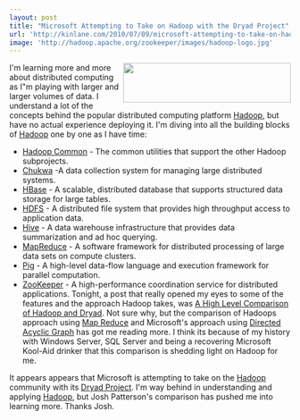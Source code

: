 ```yaml
---
layout: post
title: "Microsoft Attempting to Take on Hadoop with the Dryad Project"
url: 'http://kinlane.com/2010/07/09/microsoft-attempting-to-take-on-hadoop-with-the-dryad-project/'
image: 'http://hadoop.apache.org/zookeeper/images/hadoop-logo.jpg'
---
```


<img class="alignnone c1" title="Hadoop" src="http://hadoop.apache.org/zookeeper/images/hadoop-logo.jpg" alt="" width="300" height="71" align="right" />I'm learning more and more about distributed computing as I"m playing with larger and larger volumes of data. I understand a lot of the concepts behind the popular distributed computing platform [Hadoop][1], but have no actual experience deploying it. I'm diving into all the building blocks of [Hadoop][1] one by one as I have time:

  * [Hadoop Common][2] \- The common utilities that support the other Hadoop subprojects.
  * [Chukwa][3] -A data collection system for managing large distributed systems.
  * [HBase][4] \- A scalable, distributed database that supports structured data storage for large tables.
  * [HDFS][5] \- A distributed file system that provides high throughput access to application data.
  * [Hive][6] \- A data warehouse infrastructure that provides data summarization and ad hoc querying.
  * [MapReduce][7] \- A software framework for distributed processing of large data sets on compute clusters.
  * [Pig][8] \- A high-level data-flow language and execution framework for parallel computation.
  * [ZooKeeper][9] \- A high-performance coordination service for distributed applications.
Tonight, a post that really opened my eyes to some of the features and the approach Hadoop takes, was [A High Level Comparison of Hadoop and Dryad][10]. Not sure why, but the comparison of Hadoops approach using [Map Reduce][11] and Microsoft's approach using [Directed Acyclic Graph][12] has got me reading more. I think its because of my history with Windows Server, SQL Server and being a recovering Microsoft Kool-Aid drinker that this comparison is shedding light on Hadoop for me.

It appears appears that Microsoft is attempting to take on the [Hadoop][1] community with its [Dryad Project][13]. I'm way behind in understanding and applying [Hadoop][1], but Josh Patterson's comparison has pushed me into learning more. Thanks Josh.

   [1]: http://hadoop.apache.org/
   [2]: http://hadoop.apache.org/common/
   [3]: http://hadoop.apache.org/chukwa/
   [4]: HBase
   [5]: http://hadoop.apache.org/hdfs/
   [6]: http://hadoop.apache.org/hive/
   [7]: http://hadoop.apache.org/mapreduce/
   [8]: http://hadoop.apache.org/pig/
   [9]: http://hadoop.apache.org/zookeeper/
   [10]: http://jpatterson.floe.tv/index.php/2009/07/20/a-high-level-comparison-of-hadoop-and-dryad/
   [11]: http://en.wikipedia.org/wiki/MapReduce
   [12]: http://en.wikipedia.org/wiki/Directed_acyclic_graph
   [13]: http://research.microsoft.com/en-us/projects/Dryad/
